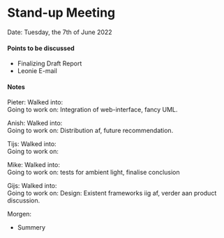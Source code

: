 # Stand-up Meeting
Date: Tuesday, the 7th of June 2022
#### Points to be discussed
- Finalizing Draft Report
- Leonie E-mail

#### Notes
Pieter:
	Walked into:             
	Going to work on:   Integration of web-interface, fancy UML.

Anish:
	Walked into:             
	Going to work on:   Distribution af, future recommendation. 

Tijs:
	Walked into:             
	Going to work on:    

Mike:
	Walked into:             
	Going to work on:  tests for ambient light, finalise conclusion  
	
Gijs:
	Walked into:             
	Going to work on: Design: Existent frameworks iig af, verder aan product discussion.     


Morgen:
- Summery
